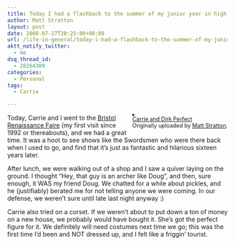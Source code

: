 ```yaml
---
title: Today I had a flashback to the summer of my junior year in high school
author: Matt Stratton
layout: post
date: 2008-07-27T20:25:00+00:00
url: /life-in-general/today-i-had-a-flashback-to-the-summer-of-my-junior-year-in-high-school
aktt_notify_twitter:
  - no
dsq_thread_id:
  - 28264389
categories:
  - Personal
tags:
  - Carrie

---
```

<div style="float:right;margin-left:10px;margin-bottom:10px;">
  <a title="photo sharing" href="https://www.flickr.com/photos/mugsy/2707574455/"><img style="border:solid 2px #000000;" src="https://farm4.static.flickr.com/3224/2707574455_413a2ee282_m.jpg" alt="" /></a><br /> <span style="font-size:.9em;margin-top:0;"> <a href="https://www.flickr.com/photos/mugsy/2707574455/">Carrie and Dirk Perfect</a><br /> Originally uploaded by <a href="https://www.flickr.com/people/mugsy/">Matt Stratton</a>. </span>
</div>

Today, Carrie and I went to the [Bristol Renaissance Faire][1] (my first visit since 1992 or thereabouts), and we had a great time. It was a hoot to see shows like the Swordsmen who were there back when I used to go, and find that it&#8217;s just as fantastic and hilarious sixteen years later.

After lunch, we were walking out of a shop and I saw a quiver laying on the ground. I thought &#8220;Hey, that guy is an archer like Doug&#8221;, and then, sure enough, it WAS my friend Doug. We chatted for a while about pickles, and he (justifiably) berated me for not telling anyone we were coming. In our defense, we weren&#8217;t sure until late last night anyway :)

Carrie also tried on a corset. If we weren&#8217;t about to put down a ton of money on a new house, we probably would have bought it. She&#8217;s got the perfect figure for it. We definitely will need costumes next time we go; this was the first time I&#8217;d been and NOT dressed up, and I felt like a friggin&#8217; tourist.

 [1]: https://www.google.com/url?sa=t&ct=res&cd=2&url=http%3A%2F%2Fwww.renfair.com%2Fbristol%2F&ei=7x-NSNLLJYauiAHYk_3TDA&usg=AFQjCNHusyuspbNRFHu6xcmKAYFNaEVP2A&sig2=bx7XdXDnV4PRBrkDdUJohA